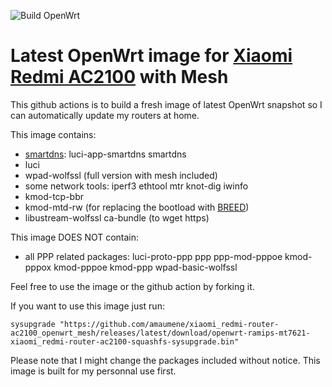![Build OpenWrt](https://github.com/amaumene/xiaomi_redmi-router-ac2100_openwrt_mesh/workflows/Build%20OpenWrt/badge.svg)
# Latest OpenWrt image for [Xiaomi Redmi AC2100](https://xiaomi-mi.com/wifi-routers/redmi-ac2100-router/) with Mesh
This github actions is to build a fresh image of latest OpenWrt snapshot so I can automatically update my routers at home. 

This image contains:
* [smartdns](https://github.com/pymumu/smartdns): luci-app-smartdns smartdns
* luci
* wpad-wolfssl (full version with mesh included)
* some network tools: iperf3 ethtool mtr knot-dig iwinfo
* kmod-tcp-bbr
* kmod-mtd-rw (for replacing the bootload with [BREED](https://breed.hackpascal.net))
* libustream-wolfssl ca-bundle (to wget https)

This image DOES NOT contain:
* all PPP related packages: luci-proto-ppp ppp ppp-mod-pppoe kmod-pppox kmod-pppoe kmod-ppp wpad-basic-wolfssl

Feel free to use the image or the github action by forking it.

If you want to use this image just run:

```sysupgrade "https://github.com/amaumene/xiaomi_redmi-router-ac2100_openwrt_mesh/releases/latest/download/openwrt-ramips-mt7621-xiaomi_redmi-router-ac2100-squashfs-sysupgrade.bin"```

Please note that I might change the packages included without notice. This image is built for my personnal use first.
